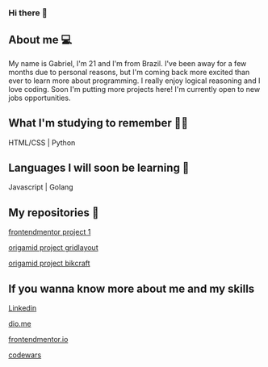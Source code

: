 ### Hi there 👋

## About me 💻
My name is Gabriel, I'm 21 and I'm from Brazil. I've been away for a few months due to personal reasons, but I'm coming back more excited than ever to learn more about programming. I really enjoy logical reasoning and I love coding. Soon I'm putting more projects here! I'm currently open to new jobs opportunities.

## What I'm studying to remember ✍🏻
HTML/CSS | Python 

## Languages I will soon be learning 📖
Javascript | Golang

## My repositories 📁
[frontendmentor project 1](https://gabrieldsalv.github.io/frontendmentor-project-basic-card/)

[origamid project gridlayout](https://gabrieldsalv.github.io/grid-layout/)

[origamid project bikcraft](https://gabrieldsalv.github.io/bikcraft/)


## If you wanna know more about me and my skills

[Linkedin](https://www.linkedin.com/in/gabrieldsalvarenga)

[dio.me](https://web.dio.me/users/gabriel_dsalvarenga/?tab=skills)

[frontendmentor.io](https://www.frontendmentor.io/profile/gabrieldsalv)

[codewars](https://www.codewars.com/users/gabrielzalv)

